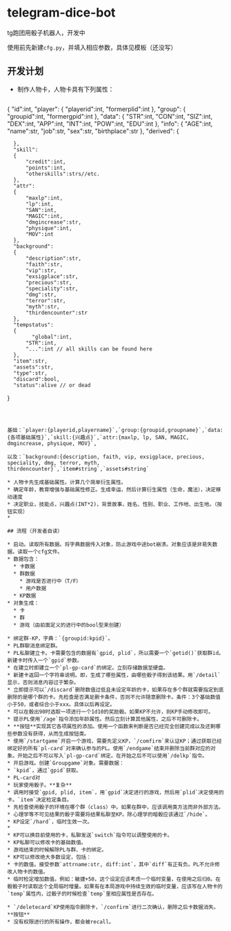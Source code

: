 # telegram-dice-bot
tg跑团用骰子机器人，开发中

使用前先新建`cfg.py`，并填入相应参数，具体见模板（还没写）

## 开发计划

* 制作人物卡，人物卡具有下列属性：

  ```json
{
      "id":int,
    "player":
      {
          "playerid":int,
          "formerplid":int
      },
      "group":
      {
          "groupid":int,
          "formergpid":int
      },
      "data":
      {
          "STR":int,
          "CON":int,
          "SIZ":int,
          "DEX":int,
          "APP":int,
          "INT":int,
          "POW":int,
          "EDU":int
      },
      "info":
      {
          "AGE":int,
          "name":str,
          "job":str,
          "sex":str,
          "birthplace":str
      },
      "derived":
      {
          
      },
      "skill":
      {
          "credit":int,
          "points":int,
          "otherskills":strs//etc.
      },
      "attr":
      {
          "maxlp":int,
          "lp":int,
          "SAN":int,
          "MAGIC":int,
          "dmgincrease":str,
          "physique":int,
          "MOV":int
      },
      "background":
      {
          "description":str,
          "faith":str,
          "vip":str,
          "exsigplace":str,
          "precious":str,
          "speciality":str,
          "dmg":str,
          "terror":str,
          "myth":str,
          "thirdencounter":str
      },
      "tempstatus":
      {
        	"global":int,
          "STR":int,
          "...":int // all skills can be found here
      },
      "item":str,
      "assets":str,
      "type":str,
      "discard":bool,
      "status":alive // or dead
  }
  ```
  
  
  
  基础：`player:{playerid,playername}`,`group:{groupid,groupname}`,`data:{各项基础属性}`,`skill:{兴趣点}`,`attr:{maxlp, lp, SAN, MAGIC, dmgincrease, physique, MOV}`,
  
  以及：`background:{description, faith, vip, exsigplace, precious, speciality, dmg, terror, myth, thirdencounter}`,`item#string`,`assets#string`
  
  * 人物卡先生成基础属性。计算几个简单衍生属性。
  * 确定年龄，教育增强与基础属性修正。生成幸运，然后计算衍生属性（生命，魔法），决定移动速度
  * 决定职业，技能点，兴趣点(INT*2)，背景故事，姓名、性别、职业、工作地、出生地。（按钮实现）
  * 

## 流程（开发者自读）

* 启动。读取所有数据。将字典数据传入对象，防止游戏中途bot崩溃。对象应该是非易失数据。读取一个cfg文件。
  * 数据包含：
    * 卡数据
    * 群数据
      * 游戏是否进行中（T/F）
      * 用户数据
    * KP数据
  * 对象生成：
    * 卡
    * 群
    * 游戏（由前面定义的进行中的bool型来创建）

* 绑定群-KP，字典：`{groupid:kpid}`。
* PL群聊消息绑定群。
* PL私聊建立卡。卡需要包含的数据有`gpid, plid`，所以需要一个`getid()`获取群id。新建卡时传入一个`gpid`参数。
  * 在建立时即建立一个`pl-gp-card`的绑定。立刻存储数据至硬盘。
  * 新建卡返回一个字符串说明。即，生成了哪些属性，由哪些骰子得到该结果。用`/detail`显示，否则消息内容过于繁杂。
  * 立即提示可以`/discard`删除数值过低且未设定年龄的卡，如果存在多个群就需要指定到底删除的是哪个群的卡。先检查是否满足删卡条件，否则不允许随意删除卡。条件：3个基础数值小于50，或者综合小于xxx。具体以后再设定。
  * 可以在骰出90时选取一项进行一个1d10的奖励骰。如果KP不允许，则KP手动修改即可。
  * 提示PL使用`/age`指令添加年龄属性。然后立刻计算其他属性，之后不可删除卡。
  * **按钮**实现其它各项属性的添加。使用一个函数来判断是否已经完全创建完成以及还剩哪些参数没有获得，从而生成按钮类。
* 使用`/startgame`开启一个游戏，需要先定义KP，`/comfirm`来认证KP；通过获取已经绑定好的所有`pl-card`对来确认参与的PL。使用`/endgame`结束并删除当前群对应的对象。开始之后不可以写入`pl-gp-card`绑定。在开始之后不可以使用`/delkp`指令。
* 开启游戏。创建`Groupgame`对象。需要数据：
  * `kpid`，通过`gpid`获取。
  * PL-card对
* 玩家使用骰子。**复杂**
  * 调用时接受`gpid, plid, item`，用`gpid`决定进行的游戏，然后用`plid`决定使用的卡。`item`决定检定条目。
  * 先检查使用骰子的环境在哪个群（class）中。如果在群中，应该调用类方法而非外部方法。
  * 心理学等不可见结果的骰子需要将结果私聊至KP。除心理学的暗骰应该通过`/hide`。
  * KP设定`/hard`，临时生效一次。
  * 
* KP可以换目前使用的卡，私聊发送`switch`指令可以调整使用的卡。
* KP私聊可以修改卡的基础数值。
* 游戏结束的时候解除PL与群、卡的绑定。
* KP可以修改绝大多数设定，包括：
  * 卡的数值。接受参数`attrname:str, diff:int`，其中`diff`有正有负。PL不允许修改人物卡的数值。
  * 临时检定增加数值。例如：敏捷+50，这个设定应该考虑一个临时变量，在使用之后归0。在骰骰子时读取这个全局临时增量。如果有在本局游戏中持续生效的临时变量，应该写在人物卡的`temp`属性内，过骰子的时候检查`temp`里相应属性是否存在。

* `/deletecard`KP使用指令删除卡，`/confirm`进行二次确认，删除之后卡数据消失。**按钮**
* 没有权限进行的所有操作，都会被recall。